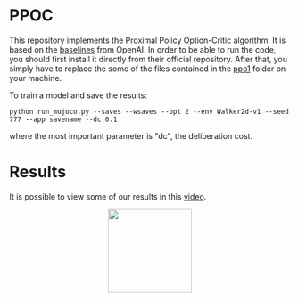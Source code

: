 # PPOC
This repository implements the Proximal Policy Option-Critic algorithm. It is based on the [baselines](https://github.com/openai/baselines) from OpenAI. In order to be able to run the code, you should first install it directly from their official repository. After that, you simply have to replace the some of the files contained in the [ppo1](https://github.com/openai/baselines/tree/master/baselines/ppo1) folder on your machine.

To train a model and save the results:

`python run_mujoco.py --saves --wsaves --opt 2 --env Walker2d-v1 --seed 777 --app savename --dc 0.1`

where the most important parameter is "dc", the deliberation cost.


# Results
It is possible to view some of our results in this [video](https://www.youtube.com/watch?v=XI_txkRnKjU). 

<p align="center" size="width 150">
  <img src="https://github.com/mklissa/PPOC/blob/master/score3.png" width="150"/>
</p>



